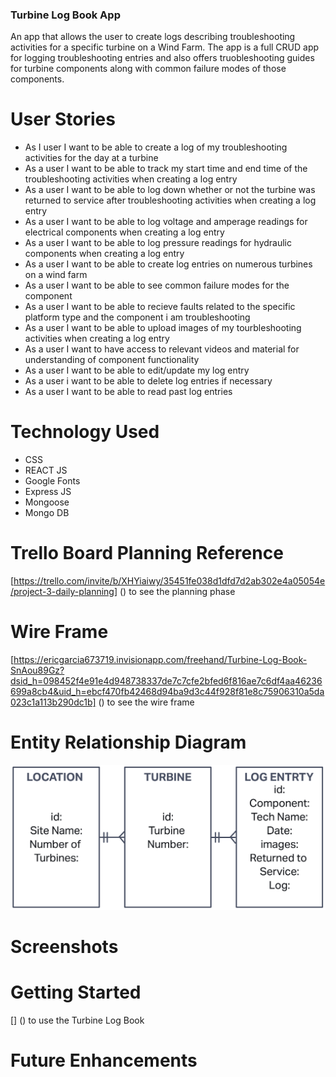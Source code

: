 
### Turbine Log Book App 
An app that allows the user to create logs describing troubleshooting activities for a specific turbine on a Wind Farm. The app is a full CRUD app for logging troubleshooting entries and also offers truobleshooting guides for turbine components along with common failure modes of those components.

# User Stories
- As I user I want to be able to create a log of my troubleshooting activities for the day at a turbine
- As a user I want to be able to track my start time and end time of the troubleshooting activities when creating a log entry
- As a user I want to be able to log down whether or not the turbine was returned to service after troubleshooting activities when creating a log entry
- As a user I want to be able to log voltage and amperage readings for electrical components when creating a log entry
- As a user I want to be able to log pressure readings for hydraulic components when creating a log entry
- As a user I want to be able to create log entries on numerous turbines on a wind farm
- As a user I want to be able to see common failure modes for the component
- As a user I want to be able to recieve faults related to the specific platform type and the component i am troubleshooting
- As a user I want to be able to upload images of my tourbleshooting activities when creating a log entry
- As a user I want to have access to relevant videos and material for understanding of component functionality
- As a user I want to be able to edit/update my log entry
- As a user i want to be able to delete log entries if necessary
- As a user I want to be able to read past log entries

# Technology Used
- CSS
- REACT JS
- Google Fonts
- Express JS
- Mongoose
- Mongo DB

# Trello Board Planning Reference
[https://trello.com/invite/b/XHYiaiwy/35451fe038d1dfd7d2ab302e4a05054e/project-3-daily-planning] () to see the planning phase

# Wire Frame
[https://ericgarcia673719.invisionapp.com/freehand/Turbine-Log-Book-SnAou89Gz?dsid_h=098452f4e91e4d948738337de7c7cfe2bfed6f816ae7c6df4aa46236699a8cb4&uid_h=ebcf470fb42468d94ba9d3c44f928f81e8c75906310a5da023c1a113b290dc1b] () to see the wire frame

# Entity Relationship Diagram
![ERD](public/ERD.png)

# Screenshots


# Getting Started
[] () to use the Turbine Log Book

# Future Enhancements
